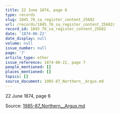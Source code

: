 ```yaml
---
title: 22 June 1874, page 6
type: records
slug: 1845_76_sa_register_content_25682
url: /records/1845_76_sa_register_content_25682/
record_id: 1845_76_sa_register_content_25682
date: '1874-06-22'
date_display: null
volume: null
issue_number: null
page: '7'
article_type: other
issue_reference: 1874-06-22, page 7
people_mentioned: []
places_mentioned: []
topics: []
source_document: 1985-87_Northern__Argus.md
---
```


22 June 1874, page 6

Source: [1985-87_Northern__Argus.md](/downloads/markdown/1985-87_Northern__Argus.md)
